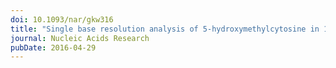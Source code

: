 ```yaml
---
doi: 10.1093/nar/gkw316
title: "Single base resolution analysis of 5-hydroxymethylcytosine in 188 human genes: implications for hepatic gene expression"
journal: Nucleic Acids Research
pubDate: 2016-04-29
---
```


